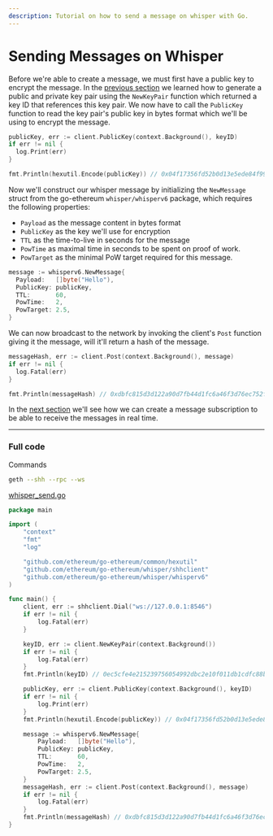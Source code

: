 ```yaml
---
description: Tutorial on how to send a message on whisper with Go.
---
```


# Sending Messages on Whisper

Before we're able to create a message, we must first have a public key to encrypt the message. In the [previous section](../whisper-keys) we learned how to generate a public and private key pair using the `NewKeyPair` function which returned a key ID that references this key pair. We now have to call the `PublicKey` function to read the key pair's public key in bytes format which we'll be using to encrypt the message.

```go
publicKey, err := client.PublicKey(context.Background(), keyID)
if err != nil {
  log.Print(err)
}

fmt.Println(hexutil.Encode(publicKey)) // 0x04f17356fd52b0d13e5ede84f998d26276f1fc9d08d9e73dcac6ded5f3553405db38c2f257c956f32a0c1fca4c3ff6a38a2c277c1751e59a574aecae26d3bf5d1d
```

Now we'll construct our whisper message by initializing the `NewMessage` struct from the go-ethereum `whisper/whisperv6` package, which requires the following properties:

- `Payload` as the message content in bytes format
- `PublicKey` as the key we'll use for encryption
- `TTL` as the time-to-live in seconds for the message
- `PowTime` as maximal time in seconds to be spent on proof of work.
- `PowTarget` as the minimal PoW target required for this message.

```go
message := whisperv6.NewMessage{
  Payload:   []byte("Hello"),
  PublicKey: publicKey,
  TTL:       60,
  PowTime:   2,
  PowTarget: 2.5,
}
```

We can now broadcast to the network by invoking the client's `Post` function giving it the message, will it'll return a hash of the message.

```go
messageHash, err := client.Post(context.Background(), message)
if err != nil {
  log.Fatal(err)
}

fmt.Println(messageHash) // 0xdbfc815d3d122a90d7fb44d1fc6a46f3d76ec752f3f3d04230fe5f1b97d2209a
```

In the [next section](../whisper-subscribe) we'll see how we can create a message subscription to be able to receive the messages in real time.

---

### Full code

Commands

```bash
geth --shh --rpc --ws
```

[whisper_send.go](https://github.com/miguelmota/ethereum-development-with-go-book/blob/master/code/whisper_send.go)

```go
package main

import (
	"context"
	"fmt"
	"log"

	"github.com/ethereum/go-ethereum/common/hexutil"
	"github.com/ethereum/go-ethereum/whisper/shhclient"
	"github.com/ethereum/go-ethereum/whisper/whisperv6"
)

func main() {
	client, err := shhclient.Dial("ws://127.0.0.1:8546")
	if err != nil {
		log.Fatal(err)
	}

	keyID, err := client.NewKeyPair(context.Background())
	if err != nil {
		log.Fatal(err)
	}
	fmt.Println(keyID) // 0ec5cfe4e215239756054992dbc2e10f011db1cdfc88b9ba6301e2f9ea1b58d2

	publicKey, err := client.PublicKey(context.Background(), keyID)
	if err != nil {
		log.Print(err)
	}
	fmt.Println(hexutil.Encode(publicKey)) // 0x04f17356fd52b0d13e5ede84f998d26276f1fc9d08d9e73dcac6ded5f3553405db38c2f257c956f32a0c1fca4c3ff6a38a2c277c1751e59a574aecae26d3bf5d1d

	message := whisperv6.NewMessage{
		Payload:   []byte("Hello"),
		PublicKey: publicKey,
		TTL:       60,
		PowTime:   2,
		PowTarget: 2.5,
	}
	messageHash, err := client.Post(context.Background(), message)
	if err != nil {
		log.Fatal(err)
	}
	fmt.Println(messageHash) // 0xdbfc815d3d122a90d7fb44d1fc6a46f3d76ec752f3f3d04230fe5f1b97d2209a
}
```

